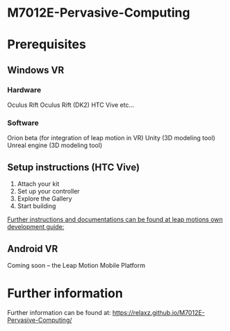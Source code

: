 # M7012E-Pervasive-Computing
# Prerequisites
## Windows VR
### Hardware
Oculus Rift
Oculus Rift (DK2)
HTC Vive
etc...
### Software
Orion beta (for integration of leap motion in VR)
Unity (3D modeling tool)
Unreal engine (3D modeling tool)
## Setup instructions (HTC Vive)
1. Attach your kit
2. Set up your controller
3. Explore the Gallery
4. Start building

[Further instructions and documentations can be found at leap motions own development guide:](http://leapmotion-developer.squarespace.com/documentation)

## Android VR
Coming soon – the Leap Motion Mobile Platform

# Further information
Further information can be found at:
https://relaxz.github.io/M7012E-Pervasive-Computing/
